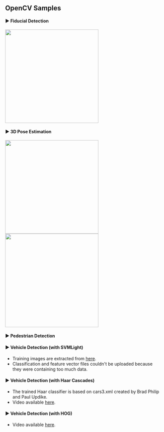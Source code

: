 ## OpenCV Samples

#### 	► Fiducial Detection

<img src="https://github.com/ozcanovunc/opencv/blob/master/results/fiducial-detection00.jpg" width="300">

#### 	► 3D Pose Estimation

<img src="https://github.com/ozcanovunc/opencv/blob/master/results/3d-pose-estimation00.jpg" width="300">

<img src="https://github.com/ozcanovunc/opencv/blob/master/results/3d-pose-estimation01.jpg" width="300">

#### 	► Pedestrian Detection

#### 	► Vehicle Detection (with SVMLight)

- Training images are extracted from [here](https://www.youtube.com/watch?v=PNCJQkvALVc).
- Classification and feature vector files couldn't be uploaded because they were containing too much data.

#### ► Vehicle Detection (with Haar Cascades)

- The trained Haar classifier is based on cars3.xml created by Brad Philip and Paul Updike.
- Video available [here](https://www.youtube.com/watch?v=PhndtzWhhBY).

#### ► Vehicle Detection (with HOG)

- Video available [here]().


